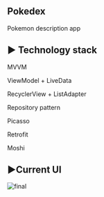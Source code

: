 Pokedex
-----------------------------
Pokemon description app

► Technology stack
-----------------------------
  MVVM
  
  ViewModel + LiveData
  
  RecyclerView + ListAdapter
  
  Repository pattern
  
  Picasso
  
  Retrofit
  
  Moshi
  
►Current UI
-----------------------------
  
![final](https://user-images.githubusercontent.com/72496644/97152220-428dc100-1779-11eb-89e0-6d11cae4afa6.gif)
